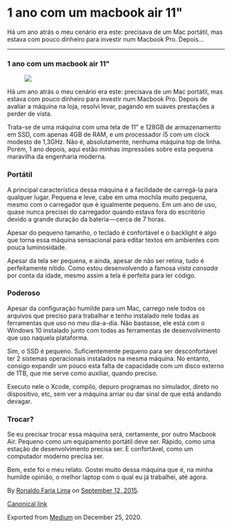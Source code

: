 1 ano com um macbook air 11"
============================

Há um ano atrás o meu cenário era este: precisava de um Mac portátil,
mas estava com pouco dinheiro para investir num Macbook Pro. Depois…

------------------------------------------------------------------------

### 1 ano com um macbook air 11"

<figure>
<img src="https://cdn-images-1.medium.com/max/800/1*qOVjOwOO4T6bZpxh7z_u-g.jpeg" class="graf-image" />
</figure>Há um ano atrás o meu cenário era este: precisava de um Mac
portátil, mas estava com pouco dinheiro para investir num Macbook Pro.
Depois de avaliar a máquina na loja, resolvi levar, pagando em suaves
prestações a perder de vista.

Trata-se de uma máquina com uma tela de 11" e 128GB de armazenamento em
SSD, com apenas 4GB de RAM, e um processador i5 com um clock modesto de
1,3GHz. Não é, absolutamente, nenhuma máquina top de linha. Porém, 1 ano
depois, aqui estão minhas impressões sobre esta pequena maravilha da
engenharia moderna.

### Portátil

A principal característica dessa máquina é a facilidade de carregá-la
para qualquer lugar. Pequena e leve, cabe em uma mochila muito pequena,
mesmo com o carregador que é igualmente pequeno. Em um ano de uso, quase
nunca precisei do carregador quando estava fora do escritório devido a
grande duração da bateria — cerca de 7 horas.

Apesar do pequeno tamanho, o teclado é confortável e o backlight é algo
que torna essa máquina sensacional para editar textos em ambientes com
pouca luminosidade.

Apesar da tela ser pequena, e ainda, apesar de não ser retina, tudo é
perfeitamente nítido. Como estou desenvolvendo a famosa *vista cansada*
por conta da idade, mesmo assim a tela é perfeita para ler código.

### Poderoso

Apesar da configuração humilde para um Mac, carrego nele todos os
arquivos que preciso para trabalhar e tenho instalado nele todas as
ferramentas que uso no meu dia-a-dia. Não bastasse, ele está com o
Windows 10 instalado junto com todas as ferramentas de desenvolvimento
que uso naquela plataforma.

Sim, o SSD é pequeno. Suficientemente pequeno para ser desconfortável
ter 2 sistemas operacionais instalados na mesma máquina. No entanto,
consigo expandir um pouco esta falta de capacidade com um disco externo
de 1TB, que me serve como auxiliar, quando preciso.

Executo nele o Xcode, compilo, depuro programas no simulador, direto no
dispositivo, etc, sem ver a máquina arriar ou dar sinal de que está
andando devagar.

### Trocar?

Se eu precisar trocar essa máquina será, certamente, por outro Macbook
Air. Pequeno como um equipamento portátil deve ser. Rápido, como uma
estação de desenvolvimento precisa ser. E confortável, como um
computador moderno precisa ser.

Bem, este foi o meu relato. Gostei muito dessa máquina que é, na minha
humilde opinião, o melhor laptop com o qual eu já trabalhei, até agora.

By
<a href="https://medium.com/@ronaldolima" class="p-author h-card">Ronaldo Faria Lima</a>
on [September 12, 2015](https://medium.com/p/6df1783e9f1).

<a href="https://medium.com/@ronaldolima/1-ano-com-um-macbook-air-11-6df1783e9f1" class="p-canonical">Canonical link</a>

Exported from [Medium](https://medium.com) on December 25, 2020.
